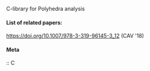 C-library for Polyhedra analysis

#### List of related papers:
https://doi.org/10.1007/978-3-319-96145-3_12 (CAV '18)

#### Meta
:: C
